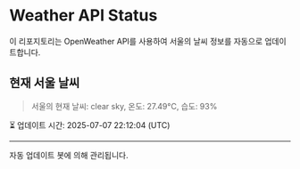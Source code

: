
# Weather API Status

이 리포지토리는 OpenWeather API를 사용하여 서울의 날씨 정보를 자동으로 업데이트합니다.

## 현재 서울 날씨
> 서울의 현재 날씨: clear sky, 온도: 27.49°C, 습도: 93%

⏳ 업데이트 시간: 2025-07-07 22:12:04 (UTC)

---
자동 업데이트 봇에 의해 관리됩니다.
